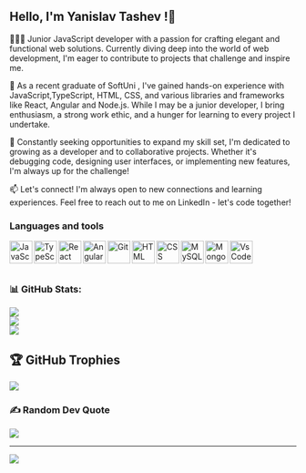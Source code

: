 ## Hello, I'm Yanislav Tashev !👋

👨🏻‍💻 Junior JavaScript developer with a passion for crafting elegant and functional web solutions. Currently diving deep into the world of web development, I'm eager to contribute to projects that challenge and inspire me.

💼 As a recent graduate of SoftUni , I've gained hands-on experience with JavaScript,TypeScript, HTML, CSS, and various libraries and frameworks like React, Angular and Node.js. While I may be a junior developer, I bring enthusiasm, a strong work ethic, and a hunger for learning to every project I undertake.

🚀 Constantly seeking opportunities to expand my skill set, I'm dedicated to growing as a developer and to collaborative projects. Whether it's debugging code, designing user interfaces, or implementing new features, I'm always up for the challenge!

📫 Let's connect! I'm always open to new connections and learning experiences. Feel free to reach out to me on LinkedIn - let's code together!

### Languages and tools

<image align="left" alt="JavaScript" width="40px" style="padding-rigth:10px;" src="https://cdn.jsdelivr.net/gh/devicons/devicon@latest/icons/javascript/javascript-original.svg"/>
<image align="left" alt="TypeScript" width="40px" style="padding-rigth:10px;" src="https://cdn.jsdelivr.net/gh/devicons/devicon@latest/icons/typescript/typescript-original.svg"/>
<image align="left" alt="React" width="40px" style="padding-rigth:10px;" src="https://cdn.jsdelivr.net/gh/devicons/devicon@latest/icons/react/react-original.svg"/>
<image align="left" alt="Angular" width="40px" style="padding-rigth:10px;" src="https://cdn.jsdelivr.net/gh/devicons/devicon@latest/icons/angularjs/angularjs-original.svg"/>
<image align="left" alt="Git" width="40px" style="padding-rigth:10px;" src="https://cdn.jsdelivr.net/gh/devicons/devicon@latest/icons/git/git-original.svg"/>
<image align="left" alt="HTML" width="40px" style="padding-rigth:10px;" src="https://cdn.jsdelivr.net/gh/devicons/devicon@latest/icons/html5/html5-original.svg"/>
<image align="left" alt="CSS" width="40px" style="padding-rigth:10px;" src="https://cdn.jsdelivr.net/gh/devicons/devicon@latest/icons/css3/css3-original.svg"/>
<image align="left" alt="MySQL" width="40px" style="padding-rigth:10px;" src="https://cdn.jsdelivr.net/gh/devicons/devicon@latest/icons/mysql/mysql-original.svg"/>
<image align="left" alt="MongoDB" width="40px" style="padding-rigth:10px;" src="https://cdn.jsdelivr.net/gh/devicons/devicon@latest/icons/mongodb/mongodb-original.svg"/>
<image align="left" alt="VsCode" width="40px" style="padding-rigth:10px;" src="https://cdn.jsdelivr.net/gh/devicons/devicon@latest/icons/vscode/vscode-original.svg"/>
<br/>
<br/>
<br/>

### 📊 GitHub Stats:
![](https://github-readme-stats.vercel.app/api?username=TashevYanislav&theme=dark&hide_border=false&include_all_commits=false&count_private=false)<br/>
![](https://github-readme-streak-stats.herokuapp.com/?user=TashevYanislav&theme=dark&hide_border=false)<br/>
![](https://github-readme-stats.vercel.app/api/top-langs/?username=TashevYanislav&theme=dark&hide_border=false&include_all_commits=false&count_private=false&layout=compact)

## 🏆 GitHub Trophies
![](https://github-profile-trophy.vercel.app/?username=TashevYanislav&theme=radical&no-frame=false&no-bg=true&margin-w=4)

### ✍️ Random Dev Quote
![](https://quotes-github-readme.vercel.app/api?type=horizontal&theme=dark)

---
[![](https://visitcount.itsvg.in/api?id=TashevYanislav&icon=1&color=0)](https://visitcount.itsvg.in)

<!-- Proudly created with GPRM ( https://gprm.itsvg.in ) -->
